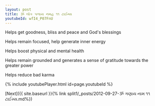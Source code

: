 ```yaml
---
layout: post
title: ૐ લોક પળાય નમહ ૧૧ ટાઈમ્સ
youtubeId: wfI4_P07FnU
---
```

 
 
Helps get goodness, bliss and peace and God's blessings
 
Helps remain focused, help generate inner energy 
 
Helps boost physical and mental health 
 
Helps remain grounded and generates a sense of gratitude towards the greater power 
 
Helps reduce bad karma
 
 
 
 


{% include youtubePlayer.html id=page.youtubeId %}
 
[Next]({{ site.baseurl }}{% link  split1/_posts/2012-09-27-ૐ ગણાય નામ  ૧૧ ટાઈમ્સ.md%})
 

